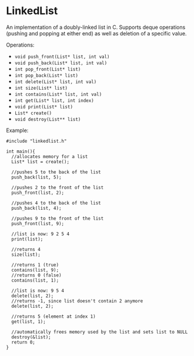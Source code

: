 # LinkedList
An implementation of a doubly-linked list in C. Supports deque operations (pushing and popping at either end) as well as deletion of a specific value.

Operations:
- ```void push_front(List* list, int val)```
- ```void push_back(List* list, int val)```
- ```int pop_front(List* list)```
- ```int pop_back(List* list)```
- ```int delete(List* list, int val)```
- ```int size(List* list)```
- ```int contains(List* list, int val)```
- ```int get(List* list, int index)```
- ```void print(List* list)```
- ```List* create()```
- ```void destroy(List** list)```

Example:
```
#include "linkedlist.h"

int main(){
  //allocates memory for a list
  List* list = create();
  
  //pushes 5 to the back of the list
  push_back(list, 5);
  
  //pushes 2 to the front of the list
  push_front(list, 2);
  
  //pushes 4 to the back of the list
  push_back(list, 4);
  
  //pushes 9 to the front of the list
  push_front(list, 9);
  
  //list is now: 9 2 5 4
  print(list);
  
  //returns 4
  size(list);
  
  //returns 1 (true)
  contains(list, 9);
  //returns 0 (false)
  contains(list, 1);
  
  //list is now: 9 5 4
  delete(list, 2);
  //returns -1, since list doesn't contain 2 anymore
  delete(list, 2);
  
  //returns 5 (element at index 1)
  get(list, 1);
  
  //automatically frees memory used by the list and sets list to NULL
  destroy(&list);
  return 0;
}
```
